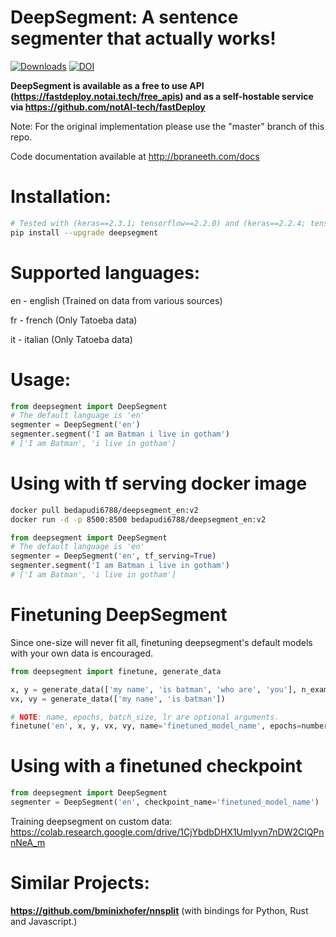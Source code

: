 # DeepSegment: A sentence segmenter that actually works!
[![Downloads](https://pepy.tech/badge/deepsegment)](https://pepy.tech/project/deepsegment) [![DOI](https://zenodo.org/badge/157704801.svg)](https://zenodo.org/badge/latestdoi/157704801)

**DeepSegment is available as a free to use API (https://fastdeploy.notai.tech/free_apis) and as a self-hostable service via https://github.com/notAI-tech/fastDeploy**

Note: For the original implementation please use the "master" branch of this repo.

Code documentation available at http://bpraneeth.com/docs

# Installation:
```bash
# Tested with (keras==2.3.1; tensorflow==2.2.0) and (keras==2.2.4; tensorflow==1.14.0)
pip install --upgrade deepsegment
```

# Supported languages:
en - english (Trained on data from various sources)

fr - french (Only Tatoeba data)

it - italian (Only Tatoeba data)


# Usage:

```python
from deepsegment import DeepSegment
# The default language is 'en'
segmenter = DeepSegment('en')
segmenter.segment('I am Batman i live in gotham')
# ['I am Batman', 'i live in gotham']

```

# Using with tf serving docker image
```bash
docker pull bedapudi6788/deepsegment_en:v2
docker run -d -p 8500:8500 bedapudi6788/deepsegment_en:v2
```

```python
from deepsegment import DeepSegment
# The default language is 'en'
segmenter = DeepSegment('en', tf_serving=True)
segmenter.segment('I am Batman i live in gotham')
# ['I am Batman', 'i live in gotham']
```

# Finetuning DeepSegment
Since one-size will never fit all, finetuning deepsegment's default models with your own data is encouraged.

```python
from deepsegment import finetune, generate_data

x, y = generate_data(['my name', 'is batman', 'who are', 'you'], n_examples=10000)
vx, vy = generate_data(['my name', 'is batman'])

# NOTE: name, epochs, batch_size, lr are optional arguments.
finetune('en', x, y, vx, vy, name='finetuned_model_name', epochs=number_of_epochs, batch_size=batch_size, lr=learning_rate)
```

# Using with a finetuned checkpoint
```python
from deepsegment import DeepSegment
segmenter = DeepSegment('en', checkpoint_name='finetuned_model_name')
```


Training deepsegment on custom data: https://colab.research.google.com/drive/1CjYbdbDHX1UmIyvn7nDW2ClQPnnNeA_m

# Similar Projects:

**https://github.com/bminixhofer/nnsplit** (with bindings for Python, Rust and Javascript.) 
